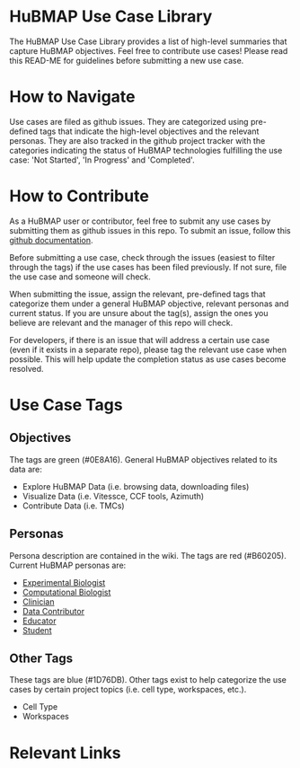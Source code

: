 # HuBMAP Use Case Library
The HuBMAP Use Case Library provides a list of high-level summaries that capture HuBMAP objectives. Feel free to contribute use cases! Please read this READ-ME for guidelines before submitting a new use case. 

# How to Navigate
Use cases are filed as github issues. They are categorized using pre-defined tags that indicate the high-level objectives and the relevant personas. They are also tracked in the github project tracker with the categories indicating the status of HuBMAP technologies fulfilling the use case: 'Not Started', 'In Progress' and 'Completed'. 

# How to Contribute
As a HuBMAP user or contributor, feel free to submit any use cases by submitting them as github issues in this repo. To submit an issue, follow this [github documentation](https://docs.github.com/en/issues/tracking-your-work-with-issues/creating-an-issue). 

Before submitting a use case, check through the issues (easiest to filter through the tags) if the use cases has been filed previously. If not sure, file the use case and someone will check. 

When submitting the issue, assign the relevant, pre-defined tags that categorize them under a general HuBMAP objective, relevant personas and current status. If you are unsure about the tag(s), assign the ones you believe are relevant and the manager of this repo will check. 

For developers, if there is an issue that will address a certain use case (even if it exists in a separate repo), please tag the relevant use case when possible. This will help update the completion status as use cases become resolved. 

# Use Case Tags
## Objectives
The tags are green (#0E8A16). General HuBMAP objectives related to its data are:
* Explore HuBMAP Data (i.e. browsing data, downloading files) 
* Visualize Data (i.e. Vitessce, CCF tools, Azimuth)
* Contribute Data (i.e. TMCs)

## Personas
Persona description are contained in the wiki. The tags are red (#B60205). Current HuBMAP personas are:
* [Experimental Biologist](https://github.com/hubmapconsortium/use-case-library/wiki/Personas#experimental-biologist)
* [Computational Biologist](https://github.com/hubmapconsortium/use-case-library/wiki/Personas#computational-biologist)
* [Clinician](https://github.com/hubmapconsortium/use-case-library/wiki/Personas#clinician)
* [Data Contributor](https://github.com/hubmapconsortium/use-case-library/wiki/Personas#data-contributor)
* [Educator](https://github.com/hubmapconsortium/use-case-library/wiki/Personas#educator)
* [Student](https://github.com/hubmapconsortium/use-case-library/wiki/Personas#student)

## Other Tags
These tags are blue (#1D76DB). Other tags exist to help categorize the use cases by certain project topics (i.e. cell type, workspaces, etc.). 
* Cell Type
* Workspaces

# Relevant Links
